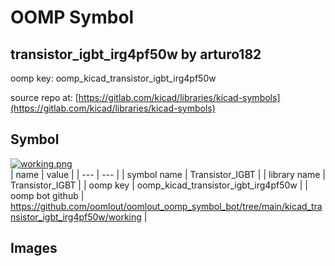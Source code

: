 # OOMP Symbol  
## transistor_igbt_irg4pf50w  by arturo182  
  
oomp key: oomp_kicad_transistor_igbt_irg4pf50w  
  
source repo at: [https://gitlab.com/kicad/libraries/kicad-symbols](https://gitlab.com/kicad/libraries/kicad-symbols)  
## Symbol  
  
[![working.png](working_600.png)](working.png)  
| name | value | 
| --- | --- | 
| symbol name | Transistor_IGBT | 
| library name | Transistor_IGBT | 
| oomp key | oomp_kicad_transistor_igbt_irg4pf50w | 
| oomp bot github | https://github.com/oomlout/oomlout_oomp_symbol_bot/tree/main/kicad_transistor_igbt_irg4pf50w/working | 
## Images  

